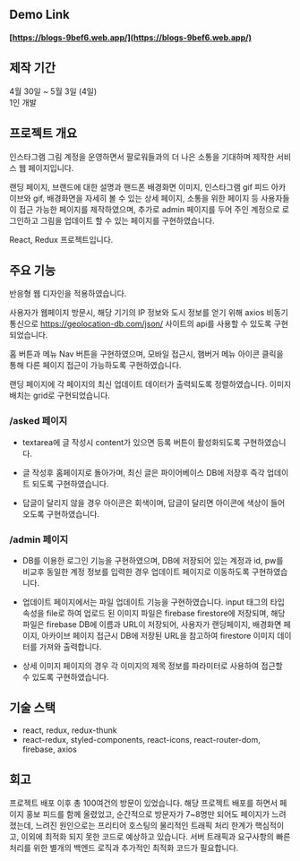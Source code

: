 ## Demo Link  

#### [https://blogs-9bef6.web.app/](https://blogs-9bef6.web.app/)    

## 제작 기간
4월 30일 ~ 5월 3일 (4일)  
1인 개발


## 프로젝트 개요
인스타그램 그림 계정을 운영하면서 팔로워들과의 더 나은 소통을 기대하며 제작한 서비스 웹 페이지입니다. 

랜딩 페이지, 브랜드에 대한 설명과 핸드폰 배경화면 이미지, 인스타그램 gif 피드 아카이브와 gif, 배경화면을 자세히 볼 수 있는 상세 페이지, 소통을 위한 페이지 등 사용자들이 접근 가능한 페이지를 제작하였으며, 추가로 admin 페이지를 두어 주인 계정으로 로그인하고 그림을 업데이트 할 수 있는 페이지를 구현하였습니다.

React, Redux 프로젝트입니다.


## 주요 기능

반응형 웹 디자인을 적용하였습니다.

사용자가 웹페이지 방문시, 해당 기기의 IP 정보와 도시 정보를 얻기 위해 axios 비동기 통신으로 https://geolocation-db.com/json/ 사이트의 api를 사용할 수 있도록 구현되었습니다.

홈 버튼과 메뉴 Nav 버튼을 구현하였으며, 모바일 접근시, 햄버거 메뉴 아이콘 클릭을 통해 다른 페이지 접근이 가능하도록 구현하였습니다. 

랜딩 페이지에 각 페이지의 최신 업데이트 데이터가 출력되도록 정렬하였습니다.
이미지 배치는 grid로 구현되었습니다.

### /asked 페이지
- textarea에 글 작성시 content가 있으면 등록 버튼이 활성화되도록 구현하였습니다.

- 글 작성후 홈페이지로 돌아가며, 최신 글은 파이어베이스 DB에 저장후 즉각 업데이트 되도록 구현하였습니다.

- 답글이 달리지 않을 경우 아이콘은 회색이며, 답글이 달리면 아이콘에 색상이 들어오도록 구현하였습니다.

### /admin 페이지

- DB를 이용한 로그인 기능을 구현하였으며, DB에 저장되어 있는 계정과 id, pw를 비교후 동일한 계정 정보를 입력한 경우 업데이트 페이지로 이동하도록 구현하였습니다.

- 업데이트 페이지에서는 파일 업데이트 기능을 구현하였습니다. input 태그의 타입속성을 file로 하여 업로드 된 이미지 파일은 firebase firestore에 저장되며, 해당 파일은 firebase DB에 이름과 URL이 저장되어, 사용자가 랜딩페이지, 배경화면 페이지, 아카이브 페이지 접근시 DB에 저장된 URL을 참고하여 firestore 이미지 데이터를 가져와 출력합니다.

- 상세 이미지 페이지의 경우 각 이미지의 제목 정보를 파라미터로 사용하여 접근할 수 있도록 구현하였습니다.

## 기술 스택
-  react, redux, redux-thunk
-  react-redux, styled-components, react-icons, react-router-dom, firebase, axios

## 회고
프로젝트 배포 이후 총 100여건의 방문이 있었습니다. 해당 프로젝트 배포를 하면서 페이지 홍보 피드를 함께 올렸었고, 순간적으로 방문자가 7~8명만 되어도 페이지가 느려졌는데, 느려진 원인으로는 프리티어 호스팅의 물리적인 트래픽 처리 한계가 핵심적이고, 이외에 최적화 되지 못한 코드로 예상하고 있습니다. 서버 트래픽과 요구사항의 빠른 처리를 위한 별개의 백엔드 로직과 추가적인 최적화 코드가 필요합니다.
